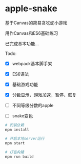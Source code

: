 # apple-snake
基于Canvas的简易贪吃蛇小游戏

用作Canvas和ES6基础练习

已完成基本功能...

Todo:

- [x] webpack基本脚手架

- [x] ES6语法

- [x] 基础游戏功能

- [x] 分数显示，游戏加速，暂停，恢复

- [ ] 不同等级分数的apple

- [ ] snake变色

```bash
# 安装依赖
npm install

# 开启本地server运行
npm start

# 打包构建
npm run build
```
